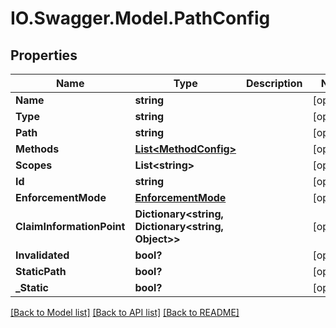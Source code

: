 # IO.Swagger.Model.PathConfig
## Properties

Name | Type | Description | Notes
------------ | ------------- | ------------- | -------------
**Name** | **string** |  | [optional] 
**Type** | **string** |  | [optional] 
**Path** | **string** |  | [optional] 
**Methods** | [**List&lt;MethodConfig&gt;**](MethodConfig.md) |  | [optional] 
**Scopes** | **List&lt;string&gt;** |  | [optional] 
**Id** | **string** |  | [optional] 
**EnforcementMode** | [**EnforcementMode**](EnforcementMode.md) |  | [optional] 
**ClaimInformationPoint** | **Dictionary&lt;string, Dictionary&lt;string, Object&gt;&gt;** |  | [optional] 
**Invalidated** | **bool?** |  | [optional] 
**StaticPath** | **bool?** |  | [optional] 
**_Static** | **bool?** |  | [optional] 

[[Back to Model list]](../README.md#documentation-for-models) [[Back to API list]](../README.md#documentation-for-api-endpoints) [[Back to README]](../README.md)

